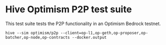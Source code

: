 # Hive Optimism P2P test suite

This test suite tests the P2P functionality in an Optimism Bedrock testnet.

    hive --sim optimism/p2p --client=op-l1,op-geth,op-proposer,op-batcher,op-node,op-contracts --docker.output
